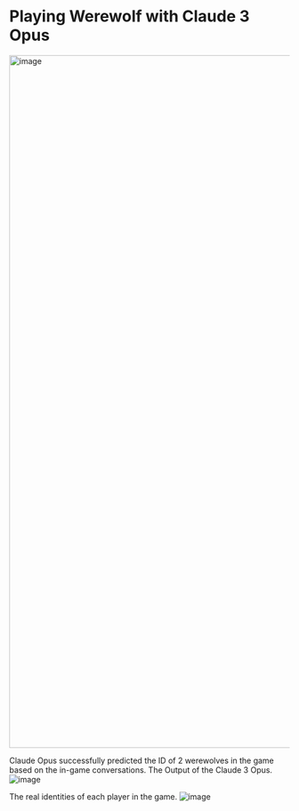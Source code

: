 # Playing Werewolf with Claude 3 Opus

<img width="1245" alt="image" src="https://github.com/szl0144/werewolf-game-bedrock/assets/40918217/b40c1b11-fd5c-4d1c-a6cf-1dd5b08125ff">




Claude Opus successfully predicted the ID of 2 werewolves in the game based on the in-game conversations.
The Output of the Claude 3 Opus.
![image](https://github.com/szl0144/werewolf-game-bedrock/assets/40918217/5325b737-bfec-4cde-a364-9908bdacb568)

The real identities of each player in the game.
![image](https://github.com/szl0144/werewolf-game-bedrock/assets/40918217/fd022543-31e8-4f59-b2bc-0c9d7d4e8670)





